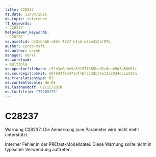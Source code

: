 ```yaml
---
title: C28237
ms.date: 11/04/2016
ms.topic: reference
f1_keywords:
- C28237
helpviewer_keywords:
- C28237
ms.assetid: d33cb4b6-a061-4927-bfab-e25e352af97b
author: corob-msft
ms.author: corob
manager: markl
ms.workload:
- multiple
ms.openlocfilehash: c52b3e8a9e9e89f977685bed2c8eab5d3a58b51c
ms.sourcegitcommit: 68f893f6e472df46f323db34a13a7034dccad25a
ms.translationtype: MT
ms.contentlocale: de-DE
ms.lasthandoff: 02/15/2020
ms.locfileid: "77269173"
---
```

# <a name="c28237"></a>C28237
Warnung C28237: Die Anmerkung zum Parameter wird nicht mehr unterstützt.

 Interner Fehler in der PREfast-Modelldatei. Diese Warnung sollte nicht in typischer Verwendung auftreten.
